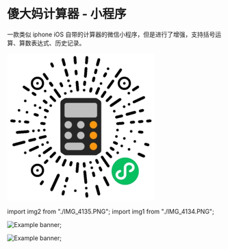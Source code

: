 # 傻大妈计算器 - 小程序

一款类似 iphone iOS 自带的计算器的微信小程序，但是进行了增强，支持括号运算、算数表达式、历史记录。

![傻大妈计算器小程序码](qrcode.jpg)

import img2 from "./IMG_4135.PNG";
import img1 from "./IMG_4134.PNG";

<img src={img1} alt="Example banner" width="400px" />;

<img src={img2} alt="Example banner" width="400px" />;
